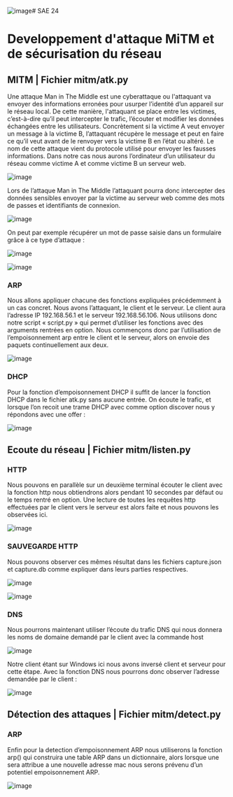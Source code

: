 ![image](https://github.com/DreanoLucas/SAE24/assets/118349600/c06395ff-106b-4fb3-90a8-de9f159491e8)# SAE 24
# **Developpement d'attaque MiTM et de sécurisation du réseau**


## MITM | Fichier mitm/atk.py

Une attaque Man in The Middle est une cyberattaque ou l'attaquant va envoyer des informations erronées pour usurper l’identité d’un appareil sur le réseau local. De cette manière, l'attaquant se place entre les victimes, c’est-à-dire qu’il peut intercepter le trafic, l’écouter et modifier les données échangées entre les utilisateurs. Concrètement si la victime A veut envoyer un message à la victime B, l’attaquant récupère le message et peut en faire ce qu’il veut avant de le renvoyer vers la victime B en l’état ou altéré. Le nom de cette attaque vient du protocole utilisé pour envoyer les fausses informations. 
Dans notre cas nous aurons l’ordinateur d’un utilisateur du réseau comme victime A et comme victime B un serveur web. 

![image](https://github.com/DreanoLucas/SAE24/assets/118349600/761cf3cd-0274-4287-8ffb-f3dde71db9cf)
 
Lors de l’attaque Man in The Middle l’attaquant pourra donc intercepter des données sensibles envoyer par la victime au serveur web comme des mots de passes et identifiants de connexion. 

![image](https://github.com/DreanoLucas/SAE24/assets/118349600/eb8e348f-1129-4c3b-a4aa-741c14c80748)

On peut par exemple récupérer un mot de passe saisie dans un formulaire grâce à ce type d’attaque : 

![image](https://github.com/DreanoLucas/SAE24/assets/118349600/97017279-e08c-45bc-9fce-a2a635e06bf1)

![image](https://github.com/DreanoLucas/SAE24/assets/118349600/e74d05bb-4337-46f5-aa03-5ba8486dd023)

### ARP 
Nous allons appliquer chacune des fonctions expliquées précédemment à un cas concret. Nous avons l’attaquant, le client et le serveur. Le client aura l’adresse IP 192.168.56.1 et le serveur 192.168.56.106. 
Nous utilisons donc notre script « script.py » qui permet d’utiliser les fonctions avec des arguments rentrées en option.  Nous commençons donc par l’utilisation de l’empoisonnement arp entre le client et le serveur, alors on envoie des paquets continuellement aux deux.  

![image](https://github.com/DreanoLucas/SAE24/assets/49568908/b625f15e-44e8-4176-a0a8-601eecf2f75e)

### DHCP 
Pour la fonction d’empoisonnement DHCP il suffit de lancer la fonction DHCP dans le fichier atk.py sans aucune entrée. On écoute le trafic, et lorsque l’on recoit une trame DHCP avec comme option discover nous y répondons avec une offer :

![image](https://github.com/DreanoLucas/SAE24/assets/49568908/488a44a4-5b20-4862-91ce-3cf915067654)

## Ecoute du réseau | Fichier mitm/listen.py

### HTTP
Nous pouvons en parallèle sur un deuxième terminal écouter le client avec la fonction http nous obtiendrons alors pendant 10 secondes par défaut ou le temps rentré en option. Une lecture de toutes les requêtes http effectuées par le client vers le serveur est alors faite et nous pouvons les observées ici. 

![image](https://github.com/DreanoLucas/SAE24/assets/49568908/b6f03e6c-f002-4d23-bc6e-bee62bfc7c94)

### SAUVEGARDE HTTP
Nous pouvons observer ces mêmes résultat dans les fichiers capture.json et capture.db comme expliquer dans leurs parties respectives.

![image](https://github.com/DreanoLucas/SAE24/assets/49568908/ab412cc4-6817-4714-a121-7bafbb371177)

![image](https://github.com/DreanoLucas/SAE24/assets/49568908/2c11f4bf-7b4f-4aa0-bed4-17102af2a036)

### DNS
Nous pourrons maintenant utiliser l’écoute du trafic DNS qui nous donnera les noms de domaine demandé par le client avec la commande host 

![image](https://github.com/DreanoLucas/SAE24/assets/49568908/f44b48f2-d1c4-4d3f-88e6-8b4582863b98)

Notre client étant sur Windows ici nous avons inversé client et serveur pour cette étape. Avec la fonction DNS nous pourrons donc observer l’adresse demandée par le client : 

![image](https://github.com/DreanoLucas/SAE24/assets/49568908/e7fda5d5-c30a-4629-b768-7e06a55b5386)

## Détection des attaques | Fichier mitm/detect.py

### ARP
Enfin pour la detection d’empoisonnement ARP nous utiliserons la fonction arp() qui construira une table ARP dans un dictionnaire, alors lorsque une sera attribue a une nouvelle adresse mac nous serons prévenu d’un potentiel empoisonnement ARP.

![image](https://github.com/DreanoLucas/SAE24/assets/118349600/acbe075d-64eb-4bc1-9405-da47ab396a84)

